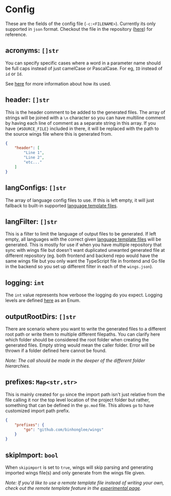 # Config

These are the fields of the config file (`-c:<FILENAME>`). Currently its only supported in `json` format. Checkout the file in the repository ([here](https://github.com/binhonglee/wings/blob/devel/wings.json)) for reference.

## acronyms: `[]str`

You can specify specific cases where a word in a parameter name should be full caps instead of just camelCase or PascalCase. For eg, `ID` instead of `id` or `Id`.

See [here](https://binhonglee.github.io/stones/stones/cases.html#setAcronyms%2CHashSet%5Bstring%5D) for more information about how its used.

## header: `[]str`

This is the header comment to be added to the generated files. The array of strings will be joined with a `\n` character so you can have multiline comment by having each line of comment as a separate string in this array. If you have `{#SOURCE_FILE}` included in there, it will be replaced with the path to the source wings file where this is generated from.

```json
{
    "header": [
        "Line 1",
        "Line 2",
        "etc..."
    ]
}
```

## langConfigs: `[]str`

The array of language config files to use. If this is left empty, it will just fallback to built-in supported [language template files](./template.md).

## langFilter: `[]str`

This is a filter to limit the language of output files to be generated. If left empty, all languages with the correct given [language template files](./template.md) will be generated. This is mostly for use if when you have multiple repository that sync with wings file but doesn't want duplicated unwanted generated file at different repository (eg. both frontend and backend repo would have the same wings file but you only want the TypeScript file in frontend and Go file in the backend so you set up different filter in each of the `wings.json`).

## logging: `int`

The `int` value represents how verbose the logging do you expect. Logging levels are defined [here](https://binhonglee.github.io/stones/stones/log.html#AlertLevel) as an Enum.

## outputRootDirs: `[]str`

There are scenario where you want to write the generated files to a different root path or write them to multiple different filepaths. You can clarify here which folder should be considered the root folder when creating the generated files. Empty string would mean the caller folder. Error will be thrown if a folder defined here cannot be found.

_Note: The call should be made in the deeper of the different folder hierarchies._

## prefixes: `Map<str,str>`

This is mainly created for `go` since the import path isn't just relative from the file calling it nor the top level location of the project folder but rather, something that can be defined in the `go.mod` file. This allows `go` to have customized import path prefix.

```json
{
    "prefixes": {
        "go": "github.com/binhonglee/wings"
    }
}
```

## skipImport: `bool`

When `skipimport` is set to `true`, wings will skip parsing and generating imported wings file(s) and only generate from the wings file given.


_Note: If you'd like to use a remote template file instead of writing your own, check out the remote template feature in the [experimental page](../experimental/#remote-template)._
